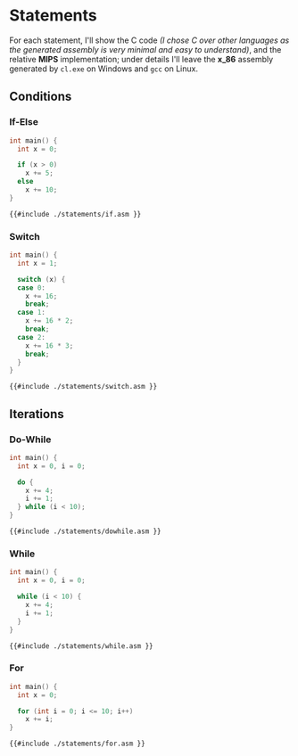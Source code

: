 # Statements

For each statement, I'll show the C code _(I chose C over other languages as the generated assembly is very minimal and easy to understand)_, and the relative **MIPS** implementation; under details I'll leave the **x_86** assembly generated by `cl.exe` on Windows and `gcc` on Linux.

## Conditions

### If-Else

```c
int main() {
  int x = 0;

  if (x > 0)
    x += 5;
  else
    x += 10;
}
```

```armasm
{{#include ./statements/if.asm }}
```

### Switch

```c
int main() {
  int x = 1;

  switch (x) {
  case 0:
    x += 16;
    break;
  case 1:
    x += 16 * 2;
    break;
  case 2:
    x += 16 * 3;
    break;
  }
}
```

```armasm
{{#include ./statements/switch.asm }}
```


## Iterations

### Do-While

```c
int main() {
  int x = 0, i = 0;

  do {
    x += 4;
    i += 1;
  } while (i < 10);
}
```

```armasm
{{#include ./statements/dowhile.asm }}
```

### While

```c
int main() {
  int x = 0, i = 0;

  while (i < 10) {
    x += 4;
    i += 1;
  }
}
```

```armasm
{{#include ./statements/while.asm }}
```

### For

```c
int main() {
  int x = 0;

  for (int i = 0; i <= 10; i++)
    x += i;
}
```

```armasm
{{#include ./statements/for.asm }}
```
